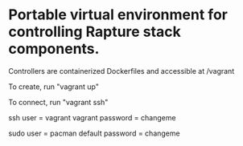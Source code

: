 # Portable virtual environment for controlling Rapture stack components.

Controllers are containerized Dockerfiles and accessible at /vagrant


To create, run "vagrant up"

To connect, run "vagrant ssh"


ssh user = vagrant
vagrant password = changeme

sudo user = pacman
default password = changeme
